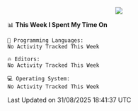 <p align="center">
  <img src="https://readme-typing-svg.herokuapp.com?font=Cascadia+Code&weight=600&size=20&duration=5000&pause=1000&color=FFFFFF&center=true&vCenter=true&width=500&lines=IF+I'M+NOT+WORKING+-+IT+MEANS+I'M+DEAD+💀" />
</p>

<!--START_SECTION:waka-->
📊 **This Week I Spent My Time On** 

```text
💬 Programming Languages: 
No Activity Tracked This Week

🔥 Editors: 
No Activity Tracked This Week

💻 Operating System: 
No Activity Tracked This Week
```


 Last Updated on 31/08/2025 18:41:37 UTC
<!--END_SECTION:waka-->
